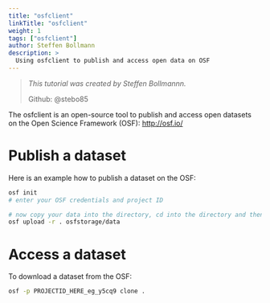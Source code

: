 ```yaml
---
title: "osfclient"
linkTitle: "osfclient"
weight: 1
tags: ["osfclient"]
author: Steffen Bollmann
description: >
  Using osfclient to publish and access open data on OSF
---
```


> _This tutorial was created by Steffen Bollmannn._
>
> Github: @stebo85

The osfclient is an open-source tool to publish and access open datasets on the Open Science Framework (OSF): http://osf.io/

# Publish a dataset

Here is an example how to publish a dataset on the OSF:
```Bash
osf init
# enter your OSF credentials and project ID

# now copy your data into the directory, cd into the directory and then run:
osf upload -r . osfstorage/data

```


# Access a dataset

To download a dataset from the OSF:
```Bash
osf -p PROJECTID_HERE_eg_y5cq9 clone .
```